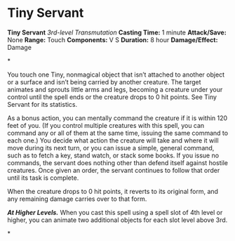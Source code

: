 # Tiny Servant

**Tiny Servant**
_3rd-level Transmutation_
**Casting Time:** 1 minute
**Attack/Save:** None
**Range:** Touch
**Components:** V S
**Duration:** 8 hour
**Damage/Effect:** Damage

*<p>You touch one Tiny, nonmagical object that isn’t attached to another object or a surface and isn’t being carried by another creature. The target animates and sprouts little arms and legs, becoming a creature under your control until the spell ends or the creature drops to 0 hit points. See Tiny Servant for its statistics.

As a bonus action, you can mentally command the creature if it is within 120 feet of you. (If you control multiple creatures with this spell, you can command any or all of them at the same time, issuing the same command to each one.) You decide what action the creature will take and where it will move during its next turn, or you can issue a simple, general command, such as to fetch a key, stand watch, or stack some books. If you issue no commands, the servant does nothing other than defend itself against hostile creatures. Once given an order, the servant continues to follow that order until its task is complete.

When the creature drops to 0 hit points, it reverts to its original form, and any remaining damage carries over to that form.

*****At Higher Levels.***** When you cast this spell using a spell slot of 4th level or higher, you can animate two additional objects for each slot level above 3rd.</p>*